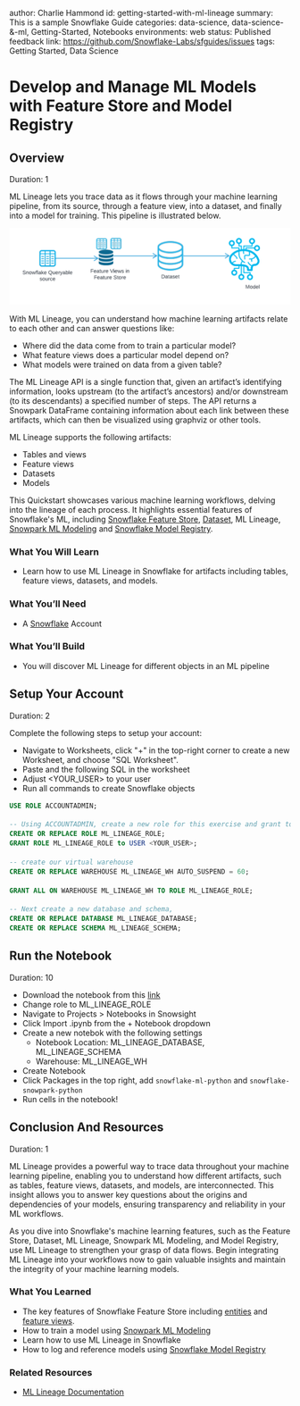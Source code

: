 author: Charlie Hammond
id: getting-started-with-ml-lineage
summary: This is a sample Snowflake Guide
categories: data-science, data-science-&-ml, Getting-Started, Notebooks
environments: web
status: Published 
feedback link: https://github.com/Snowflake-Labs/sfguides/issues
tags: Getting Started, Data Science 

# Develop and Manage ML Models with Feature Store and Model Registry
<!-- ------------------------ -->
## Overview 
Duration: 1

ML Lineage lets you trace data as it flows through your machine learning pipeline, from its source, through a feature view, into a dataset, and finally into a model for training. This pipeline is illustrated below.

![ml-linage-pipeine](assets/ml-lineage-pipeline.png)

With ML Lineage, you can understand how machine learning artifacts relate to each other and can answer questions like:
- Where did the data come from to train a particular model?
- What feature views does a particular model depend on?
- What models were trained on data from a given table?

The ML Lineage API is a single function that, given an artifact’s identifying information, looks upstream (to the artifact’s ancestors) and/or downstream (to its descendants) a specified number of steps. The API returns a Snowpark DataFrame containing information about each link between these artifacts, which can then be visualized using graphviz or other tools.

ML Lineage supports the following artifacts:
- Tables and views
- Feature views
- Datasets
- Models

This Quickstart showcases various machine learning workflows, delving into the lineage of each process. It highlights essential features of Snowflake's ML, including [Snowflake Feature Store](https://docs.snowflake.com/en/developer-guide/snowpark-ml/feature-store/overview), [Dataset](https://docs.snowflake.com/en/developer-guide/snowpark-ml/dataset), ML Lineage, [Snowpark ML Modeling](https://docs.snowflake.com/en/developer-guide/snowpark-ml/modeling) and [Snowflake Model Registry](https://docs.snowflake.com/en/developer-guide/snowpark-ml/model-registry/overview). 

### What You Will Learn 
- Learn how to use ML Lineage in Snowflake for artifacts including tables, feature views, datasets, and models.

### What You’ll Need 
- A [Snowflake](https://app.snowflake.com/) Account

### What You’ll Build 
- You will discover ML Lineage for different objects in an ML pipeline

<!-- ------------------------ -->
## Setup Your Account
Duration: 2

Complete the following steps to setup your account:
- Navigate to Worksheets, click "+" in the top-right corner to create a new Worksheet, and choose "SQL Worksheet".
- Paste and the following SQL in the worksheet 
- Adjust <YOUR_USER> to your user
- Run all commands to create Snowflake objects

```sql
USE ROLE ACCOUNTADMIN;

-- Using ACCOUNTADMIN, create a new role for this exercise and grant to applicable users
CREATE OR REPLACE ROLE ML_LINEAGE_ROLE;
GRANT ROLE ML_LINEAGE_ROLE to USER <YOUR_USER>;

-- create our virtual warehouse
CREATE OR REPLACE WAREHOUSE ML_LINEAGE_WH AUTO_SUSPEND = 60;

GRANT ALL ON WAREHOUSE ML_LINEAGE_WH TO ROLE ML_LINEAGE_ROLE;

-- Next create a new database and schema,
CREATE OR REPLACE DATABASE ML_LINEAGE_DATABASE;
CREATE OR REPLACE SCHEMA ML_LINEAGE_SCHEMA;
```

<!-- ------------------------ -->
## Run the Notebook
Duration: 10

- Download the notebook from this [link]()
- Change role to ML_LINEAGE_ROLE
- Navigate to Projects > Notebooks in Snowsight
- Click Import .ipynb from the + Notebook dropdown
- Create a new notebok with the following settings
  - Notebook Location: ML_LINEAGE_DATABASE, ML_LINEAGE_SCHEMA
  - Warehouse: ML_LINEAGE_WH
- Create Notebook
- Click Packages in the top right, add `snowflake-ml-python` and `snowflake-snowpark-python`
- Run cells in the notebook!

<!-- ------------------------ -->
## Conclusion And Resources
Duration: 1

ML Lineage provides a powerful way to trace data throughout your machine learning pipeline, enabling you to understand how different artifacts, such as tables, feature views, datasets, and models, are interconnected. This insight allows you to answer key questions about the origins and dependencies of your models, ensuring transparency and reliability in your ML workflows.

As you dive into Snowflake's machine learning features, such as the Feature Store, Dataset, ML Lineage, Snowpark ML Modeling, and Model Registry, use ML Lineage to strengthen your grasp of data flows. Begin integrating ML Lineage into your workflows now to gain valuable insights and maintain the integrity of your machine learning models.

### What You Learned
- The key features of Snowflake Feature Store including [entities](https://docs.snowflake.com/en/developer-guide/snowflake-ml/feature-store/entities) and [feature views](https://docs.snowflake.com/en/developer-guide/snowflake-ml/feature-store/feature-views).
- How to train a model using [Snowpark ML Modeling](https://docs.snowflake.com/en/developer-guide/snowpark-ml/modeling)
- Learn how to use ML Lineage in Snowflake
- How to log and reference models using [Snowflake Model Registry](https://docs.snowflake.com/en/developer-guide/snowpark-ml/model-registry/overview)

### Related Resources
- [ML Lineage Documentation](https://docs.snowflake.com/LIMITEDACCESS/ml-lineage)